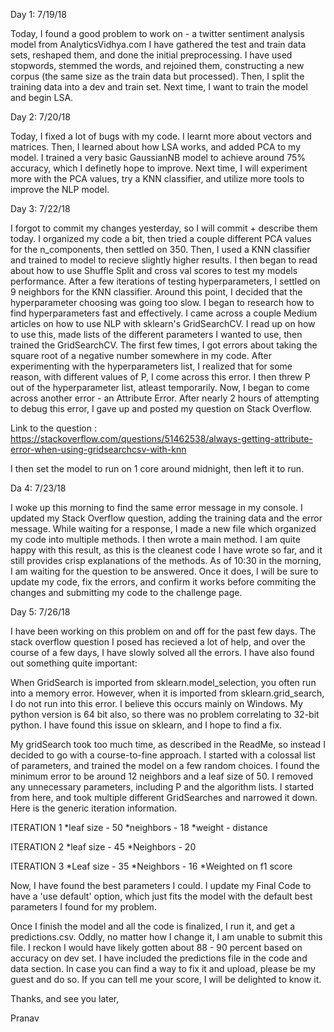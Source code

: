 Day 1: 7/19/18

Today, I found a good problem to work on - a twitter sentiment analysis model from AnalyticsVidhya.com
I have gathered the test and train data sets, reshaped them, and done the initial preprocessing. I have used stopwords,
stemmed the words, and rejoined them, constructing a new corpus (the same size as the train data but processed). Then, I split
the training data into a dev and train set. Next time, I want to train the model and begin LSA.

Day 2: 7/20/18

Today, I fixed a lot of bugs with my code. I learnt more about vectors and matrices. Then, I learned about how LSA works, 
and added PCA to my model. I trained a very basic GaussianNB model to achieve around 75% accuracy, which 
I definetly hope to improve. Next time, I will experiment more with the PCA values, try a KNN classifier, and utilize more tools to
improve the NLP model.

Day 3: 7/22/18

I forgot to commit my changes yesterday, so I will commit + describe them today. I organized my code a bit, then tried a couple different PCA values for the n_components, then settled on 350. Then, I used a KNN classifier and trained to model to recieve slightly higher results. I then began to read about how to use Shuffle Split and cross val scores to test my models performance. After a few iterations of testing hyperparameters, I settled on 9 neighbors for the KNN classifier. Around this point, I decided that the hyperparameter choosing was going too slow. I began to research how to find hyperparameters fast and effectively. I came across a couple Medium articles on how to use NLP with sklearn's GridSearchCV. I read up on how to use this, made lists of the different parameters I wanted to use, then trained the GridSearchCV. The first few times, I got errors about taking the square root of a negative number somewhere in my code. After experimenting with the hyperparameters list, I realized that for some reason, with different values of P, I come across this error. I then threw P out of the hyperparameter list, atleast temporarily. Now, I began to come across another error - an Attribute Error. After nearly 2 hours of attempting to debug this error, I gave up and posted my question on Stack Overflow. 

Link to the question : https://stackoverflow.com/questions/51462538/always-getting-attribute-error-when-using-gridsearchcsv-with-knn

I then set the model to run on 1 core around midnight, then left it to run.

Da 4: 7/23/18

I woke up this morning to find the same error message in my console. I updated my Stack Overflow question, adding the training data and the error message. While waiting for a response, I made a new file which organized my code into multiple methods. I then wrote a main method. I am quite happy with this result, as this is the cleanest code I have wrote so far, and it still provides crisp explanations of the methods. As of 10:30 in the morning, I am waiting for the question to be answered. Once it does, I will be sure to update my code, fix the errors, and confirm it works before commiting the changes and submitting my code to the challenge page.


Day 5: 7/26/18

I have been working on this problem on and off for the past few days. The stack overflow question I posed has recieved a lot of help, and over the course of a few days, I have slowly solved all the errors. I have also found out something quite important:

When GridSearch is imported from sklearn.model_selection, you often run into a memory error. However, when it is imported from sklearn.grid_search, I do not run into this error. I believe this occurs mainly on Windows. My python version is 64 bit also, so there was no problem correlating to 32-bit python. I have found this issue on sklearn, and I hope to find a fix.

My gridSearch took too much time, as described in the ReadMe, so instead I decided to go with a course-to-fine approach. I started with a colossal list of parameters, and trained the model on a few random choices. I found the minimum error to be around 12 neighbors and a leaf size of 50. I removed any unnecessary parameters, including P and the algorithm lists.
I started from here, and took multiple different GridSearches and narrowed it down. Here is the generic iteration information.

ITERATION 1
*leaf size - 50
*neighbors - 18
*weight - distance

ITERATION 2
*leaf size - 45
*Neighbors - 20

ITERATION 3
*Leaf size - 35
*Neighbors - 16
*Weighted on f1 score

Now, I have found the best parameters I could. I update my Final Code to have a 'use default' option, which just fits the model with the default best parameters I found for my problem.

Once I finish the model and all the code is finalized, I run it, and get a predictions.csv.
Oddly, no matter how I change it, I am unable to submit this file.
I reckon I would have likely gotten about 88 - 90 percent based on accuracy on dev set.
I have included the predictions file in the code and data section.
In case you can find a way to fix it and upload, please be my guest and do so. If you can tell me your score, I will be delighted to know it. 

Thanks, and see you later,

Pranav
